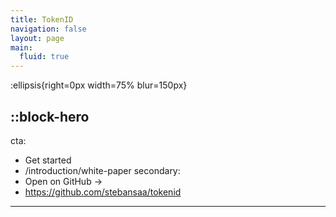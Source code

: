 ```yaml
---
title: TokenID
navigation: false
layout: page
main:
  fluid: true
---
```


:ellipsis{right=0px width=75% blur=150px}

::block-hero
---
cta:
  - Get started
  - /introduction/white-paper
secondary:
  - Open on GitHub →
  - https://github.com/stebansaa/tokenid
---


